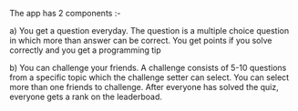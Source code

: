 The app has 2 components :- 

a) You get a question everyday. The question is a multiple choice question in which more than answer can be correct. You get points if you solve correctly and you get a programming tip

b) You can challenge your friends. A challenge consists of 5-10 questions from a specific topic which the challenge setter can select. You can select more than one friends to challenge. After everyone has solved the quiz, everyone gets a rank on the leaderboad.
